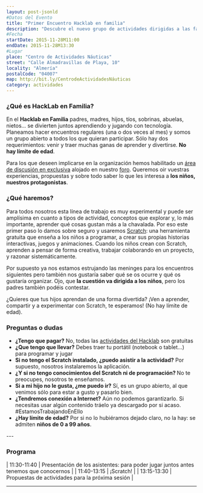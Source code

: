 ```yaml
---
layout: post-jsonld
#Datos del Evento
title: "Primer Encuentro Hacklab en familia"
description: "Descubre el nuevo grupo de actividades dirigidas a las familias promovido por el HackLab Almería"
#Fecha
startDate: 2015-11-28M11:00
endDate: 2015-11-28M13:30
#Lugar
place: "Centro de Actividades Náuticas"
street: "Calle Almadravillas de Playa, 10"
locality: "Almería"
postalCode: "04007"
map: http://bit.ly/CentrodeActividadesNáuticas
category: actividades
---
```


### ¿Qué es HackLab en Familia?


En el __Hacklab en Familia__ padres, madres, hijos, tíos, sobrinas, abuelas, nietos...  se divierten juntos aprendiendo y jugando con tecnología. Planeamos hacer encuentros regulares (una o dos veces al mes) y
somos un grupo abierto a todos los que quieran participar. Sólo hay dos requerimientos: venir y traer muchas ganas de aprender y divertirse. __No hay límite de edad__.

Para los que deseen implicarse en la organización hemos habilitado un [área de discusión en exclusiva](http://foro.hacklabalmeria.net/c/EnFamilia) alojado en nuestro [foro](http://foro.hacklabalmeria.net/). Queremos oir vuestras experiencias, propuestas y sobre todo saber lo que les interesa a __los niños, nuestros protagonistas__.

### ¿Qué haremos?

Para todos nosotros esta línea de trabajo es muy experimental y puede ser amplísima en cuanto a tipos de actividad, conceptos que explorar y, lo más importante,  aprender qué cosas gustan más a la chavalada. Por eso este primer paso lo damos sobre seguro y usaremos [Scratch](http://scratch.mit.edu/): una herramienta gratuita que enseña a los niños a programar, a crear sus propias historias interactivas, juegos y animaciones. Cuando los niños crean con Scratch, aprenden a pensar de forma creativa, trabajar colaborando en un proyecto, y razonar sistemáticamente.

Por supuesto ya nos estamos estrujando las meninges para los encuentros siguientes pero también nos gustaría saber qué se os ocurre y qué os gustaría organizar. Ojo, que __la cuestión va dirigida a los niños__, pero los padres también podéis contestar.


¿Quieres que tus hijos aprendan de una forma divertida? ¡Ven a aprender, compartir y a experimentar con Scratch, te esperamos! (No hay límite de edad).

### Preguntas o dudas
<ul>
	<li><b>¿Tengo que pagar?</b> No, todas las <a href="http://foro.hacklabalmeria.net/t/preguntas-frecuentes-faq/5" title="Preguntas Frecuentes (FAQ) de Hacklab" target="_blank">actividades del Hacklab</a> son gratuitas</li>
	<li><b>¿Que tengo que llevar?</b> Debes traer tu portátil (notebook o tablet...) para programar y jugar</li>
	<li><b>Si no tengo el Scratch instalado, ¿puedo asistir a la actividad?</b> Por supuesto, nosotros instalaremos la aplicación.</li>
	<li><b>¿Y si no tengo conocimientos del Scratch ni de programación? </b>No te preocupes, nosotros te enseñamos.</li>
	<li><b>Si a mi hijo no le gusta, ¿me puedo ir?</b> Sí, es un grupo abierto, al que venimos sólo para estar a gusto y pasarlo bien.</li>
    <li><b>¿Tendremos conexión a Internet?</b> Aún no podemos garantizarlo. Si necesitas usar algún contenido tráelo ya descargado por si acaso. #EstamosTrabajandoEnEllo </li>
    <li><b>¿Hay límite de edad?</b> Por si no lo hubiéramos dejado claro, no la hay: se admiten <b>niños de 0 a 99 años</b>.</li>
</ul>	
---


### Programa


| 11:30-11:40   | Presentación de los asistentes: para poder jugar juntos antes tenemos que conocernos |
| 11:40-13:15   | ¡Scratch! |
| 13:15-13:30   | Propuestas de actividades para la próxima sesión |

---




